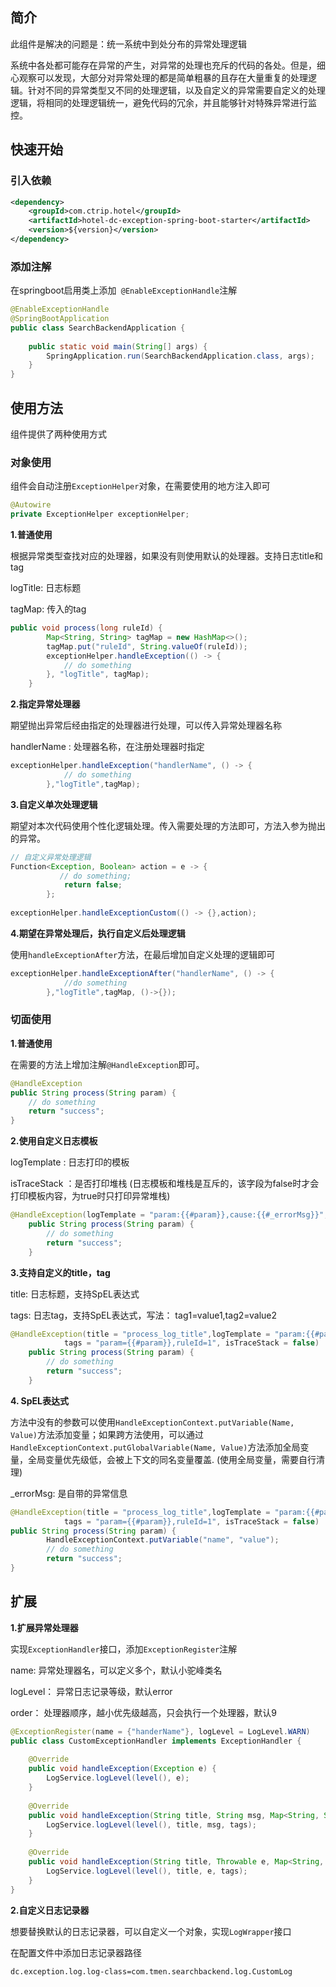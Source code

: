 ## 简介

此组件是解决的问题是：统一系统中到处分布的异常处理逻辑

系统中各处都可能存在异常的产生，对异常的处理也充斥的代码的各处。但是，细心观察可以发现，大部分对异常处理的都是简单粗暴的且存在大量重复的处理逻辑。针对不同的异常类型又不同的处理逻辑，以及自定义的异常需要自定义的处理逻辑，将相同的处理逻辑统一，避免代码的冗余，并且能够针对特殊异常进行监控。

## 快速开始

### 引入依赖


```xml
<dependency>
    <groupId>com.ctrip.hotel</groupId>
    <artifactId>hotel-dc-exception-spring-boot-starter</artifactId>
    <version>${version}</version>
</dependency>
```

### 添加注解

在springboot启用类上添加` @EnableExceptionHandle`注解

```java
@EnableExceptionHandle
@SpringBootApplication
public class SearchBackendApplication {
 
    public static void main(String[] args) {
        SpringApplication.run(SearchBackendApplication.class, args);
    }
}
```

## 使用方法

组件提供了两种使用方式

### 对象使用

组件会自动注册`ExceptionHelper`对象，在需要使用的地方注入即可

```java
@Autowire
private ExceptionHelper exceptionHelper;
```

**1.普通使用**

根据异常类型查找对应的处理器，如果没有则使用默认的处理器。支持日志title和tag

logTitle: 日志标题

tagMap: 传入的tag

```java
public void process(long ruleId) {
        Map<String, String> tagMap = new HashMap<>();
        tagMap.put("ruleId", String.valueOf(ruleId));
        exceptionHelper.handleException(() -> {
            // do something
        }, "logTitle", tagMap);
    }
```

**2.指定异常处理器**

期望抛出异常后经由指定的处理器进行处理，可以传入异常处理器名称

handlerName : 处理器名称，在注册处理器时指定

```java
exceptionHelper.handleException("handlerName", () -> {
            // do something
        },"logTitle",tagMap);
```

**3.自定义单次处理逻辑**

期望对本次代码使用个性化逻辑处理。传入需要处理的方法即可，方法入参为抛出的异常。

```java
// 自定义异常处理逻辑
Function<Exception, Boolean> action = e -> {
           // do something;
            return false;
        };
 
exceptionHelper.handleExceptionCustom(() -> {},action);

```

**4.期望在异常处理后，执行自定义后处理逻辑**

使用`handleExceptionAfter`方法，在最后增加自定义处理的逻辑即可

```java
exceptionHelper.handleExceptionAfter("handlerName", () -> {
            //do something
        },"logTitle",tagMap, ()->{});

```

### 切面使用

**1.普通使用**

在需要的方法上增加注解`@HandleException`即可。

```java
@HandleException
public String process(String param) {
    // do something
    return "success";
}
```

**2.使用自定义日志模板**

logTemplate : 日志打印的模板

isTraceStack ：是否打印堆栈 (日志模板和堆栈是互斥的，该字段为false时才会打印模板内容，为true时只打印异常堆栈)

```java
@HandleException(logTemplate = "param:{{#param}},cause:{{#_errorMsg}}", isTraceStack = false)
    public String process(String param) {
        // do something
        return "success";
    }
```

**3.支持自定义的title，tag**

title: 日志标题，支持SpEL表达式

tags: 日志tag，支持SpEL表达式，写法： tag1=value1,tag2=value2

```java
@HandleException(title = "process_log_title",logTemplate = "param:{{#param}},cause:{{#_errorMsg}}",
            tags = "param={{#param}},ruleId=1", isTraceStack = false)
    public String process(String param) {
        // do something
        return "success";
    }
```

**4. SpEL表达式**

方法中没有的参数可以使用`HandleExceptionContext.putVariable(Name, Value)`方法添加变量；如果跨方法使用，可以通过`HandleExceptionContext.putGlobalVariable(Name, Value)`方法添加全局变量，全局变量优先级低，会被上下文的同名变量覆盖. (使用全局变量，需要自行清理)

_errorMsg: 是自带的异常信息

```java
@HandleException(title = "process_log_title",logTemplate = "param:{{#param}},name:{{#name}},cause:{{#_errorMsg}}",
            tags = "param={{#param}},ruleId=1", isTraceStack = false)
public String process(String param) {
        HandleExceptionContext.putVariable("name", "value");
        // do something
        return "success";
}
```

## 扩展

**1.扩展异常处理器**

实现`ExceptionHandler`接口，添加`ExceptionRegister`注解

name: 异常处理器名，可以定义多个，默认小驼峰类名

logLevel： 异常日志记录等级，默认error

order： 处理器顺序，越小优先级越高，只会执行一个处理器，默认9

```java
@ExceptionRegister(name = {"handerName"}, logLevel = LogLevel.WARN)
public class CustomExceptionHandler implements ExceptionHandler {
 
    @Override
    public void handleException(Exception e) {
        LogService.logLevel(level(), e);
    }
 
    @Override
    public void handleException(String title, String msg, Map<String, String> tags) {
        LogService.logLevel(level(), title, msg, tags);
    }
 
    @Override
    public void handleException(String title, Throwable e, Map<String, String> tags) {
        LogService.logLevel(level(), title, e, tags);
    }
}
```

**2.自定义日志记录器**

想要替换默认的日志记录器，可以自定义一个对象，实现`LogWrapper`接口

在配置文件中添加日志记录器路径

```properties
dc.exception.log.log-class=com.tmen.searchbackend.log.CustomLog